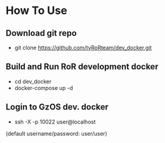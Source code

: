 # How To Use

## Download git repo 
- git clone https://github.com/tyRoRteam/dev_docker.git

## Build and Run RoR development docker
- cd dev_docker
- docker-compose up -d

## Login to GzOS dev. docker
- ssh -X -p 10022 user@localhost

(default username/password: user/user)

